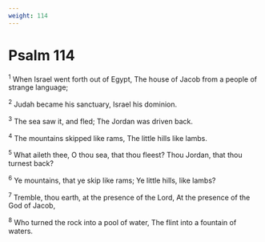 ```yaml
---
weight: 114
---
```


# Psalm 114

<sup>1</sup> When Israel went forth out of Egypt, The house of Jacob from a people of strange language; 

<sup>2</sup> Judah became his sanctuary, Israel his dominion. 

<sup>3</sup> The sea saw it, and fled; The Jordan was driven back. 

<sup>4</sup> The mountains skipped like rams, The little hills like lambs. 

<sup>5</sup> What aileth thee, O thou sea, that thou fleest? Thou Jordan, that thou turnest back? 

<sup>6</sup> Ye mountains, that ye skip like rams; Ye little hills, like lambs? 

<sup>7</sup> Tremble, thou earth, at the presence of the Lord, At the presence of the God of Jacob, 

<sup>8</sup> Who turned the rock into a pool of water, The flint into a fountain of waters. 


